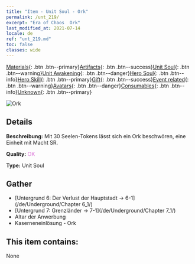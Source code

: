 ```yaml
---
title: "Item - Unit Soul - Ork"
permalink: /unt_219/
excerpt: "Era of Chaos  Ork"
last_modified_at: 2021-07-14
locale: de
ref: "unt_219.md"
toc: false
classes: wide
---
```

 [Materials](/ItemsDE/){: .btn .btn--primary}[Artifacts](/ItemsDE/Artifacts/){: .btn .btn--success}[Unit Soul](/ItemsDE/UnitSoul/){: .btn .btn--warning}[Unit Awakening](/ItemsDE/UnitAwakening/){: .btn .btn--danger}[Hero Soul](/ItemsDE/HeroSoul/){: .btn .btn--info}[Hero Skill](/ItemsDE/HeroSkill/){: .btn .btn--primary}[Gift](/ItemsDE/Gift/){: .btn .btn--success}[Event related](/ItemsDE/Events/){: .btn .btn--warning}[Avatars](/ItemsDE/Avatars/){: .btn .btn--danger}[Consumables](/ItemsDE/Consumables/){: .btn .btn--info}[Unknown](/ItemsDE/Unknown/){: .btn .btn--primary}

 ![Ork](/images/u/ti_shourentoufushou.jpg)

## Details
 **Beschreibung:** Mit 30 Seelen-Tokens lässt sich ein Ork beschwören, eine Einheit mit Macht SR.

 **Quality:** <span style="color: #DA70D6">OK</span>

 **Type:** Unit Soul

## Gather

*    [Untergrund 6: Der Verlust der Hauptstadt -> 6-1](/de/Underground/Chapter 6_1/) 
*    [Untergrund 7: Grenzländer -> 7-1](/de/Underground/Chapter 7_1/) 
*    Altar der Anwerbung 
*    Kaserneneinlösung - Ork 

## This item contains:

  None

